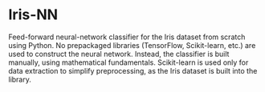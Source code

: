 # Iris-NN
Feed-forward neural-network classifier for the Iris dataset from scratch using Python. No prepackaged libraries (TensorFlow, Scikit-learn, etc.) are used to construct the neural network. Instead, the classifier is built manually, using mathematical fundamentals. Scikit-learn is used only for data extraction to simplify preprocessing, as the Iris dataset is built into the library. 
